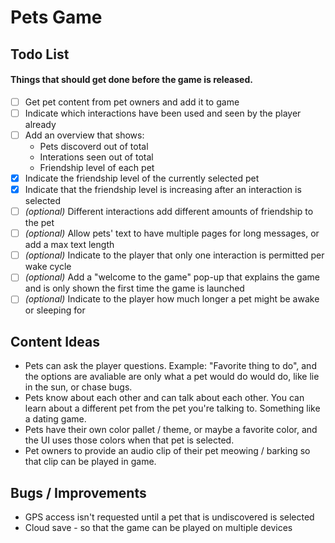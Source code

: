 # Pets Game

## Todo List

#### Things that should get done before the game is released.

- [ ] Get pet content from pet owners and add it to game
- [ ] Indicate which interactions have been used and seen by the player already
- [ ] Add an overview that shows:
    - Pets discoverd out of total
    - Interations seen out of total
    - Friendship level of each pet
- [X] Indicate the friendship level of the currently selected pet
- [X] Indicate that the friendship level is increasing after an interaction is selected
- [ ] _(optional)_ Different interactions add different amounts of friendship to the pet
- [ ] _(optional)_ Allow pets' text to have multiple pages for long messages, or add a max text length
- [ ] _(optional)_ Indicate to the player that only one interaction is permitted per wake cycle
- [ ] _(optional)_ Add a "welcome to the game" pop-up that explains the game and is only shown the first time the game is launched
- [ ] _(optional)_ Indicate to the player how much longer a pet might be awake or sleeping for

## Content Ideas

- Pets can ask the player questions. Example: "Favorite thing to do", and the options are avaliable are only what a pet would do would do, like lie in the sun, or chase bugs.
- Pets know about each other and can talk about each other. You can learn about a different pet from the pet you're talking to. Something like a dating game.
- Pets have their own color pallet / theme, or maybe a favorite color, and the UI uses those colors when that pet is selected.
- Pet owners to provide an audio clip of their pet meowing / barking so that clip can be played in game.

## Bugs / Improvements

- GPS access isn't requested until a pet that is undiscovered is selected
- Cloud save - so that the game can be played on multiple devices
